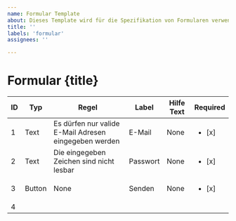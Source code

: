 ```yaml
---
name: Formular Template
about: Dieses Template wird für die Spezifikation von Formularen verwendet
title: ''
labels: 'formular'
assignees: ''

---
```


# Formular {title}

| **ID** | **Typ** | **Regel**                                             | **Label** | **Hilfe Text** | **Required**           |
| ------ | ------- | ----------------------------------------------------- | --------- | -------------- | ---------------------- |
| 1      | Text    | Es dürfen nur valide E-Mail Adresen eingegeben werden | E-Mail    | None           | <ul><li> [x] </li><ul> |
| 2      | Text    | Die eingegeben Zeichen sind nicht lesbar              | Passwort  | None           | <ul><li> [x] </li><ul> |
| 3      | Button  | None                                                  | Senden    | None           | <ul><li> [x] </li><ul> |
| 4      |         |                                                       |           |                |                        |

